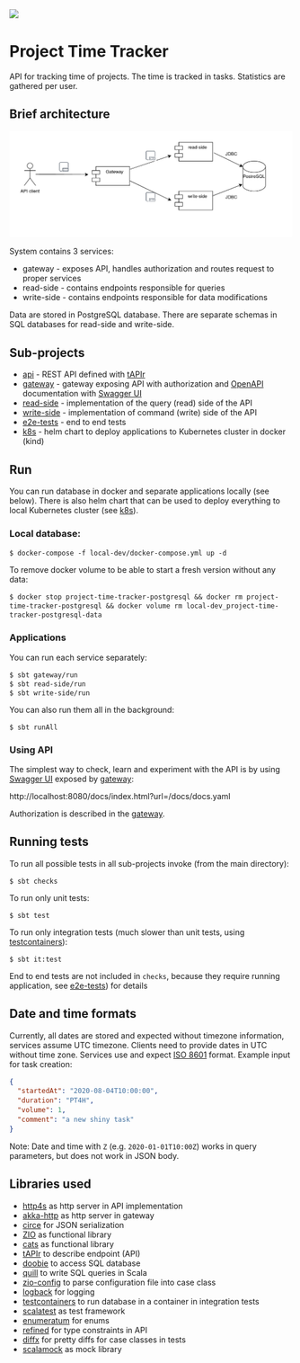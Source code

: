 <img src="https://github.com/rpiotrow/project-time-tracker/workflows/Checks/badge.svg"/>

# Project Time Tracker

API for tracking time of projects. The time is tracked in tasks. Statistics are gathered per user.

## Brief architecture

![Architecture diagram](arch_diagram.png)

System contains 3 services:
 * gateway - exposes API, handles authorization and routes request to proper services
 * read-side - contains endpoints responsible for queries
 * write-side - contains endpoints responsible for data modifications

Data are stored in PostgreSQL database. There are separate schemas in SQL databases for read-side and write-side.

## Sub-projects

 * [api](api/README.md) - REST API defined with [tAPIr](https://tapir.softwaremill.com/)
 * [gateway](gateway/README.md) - gateway exposing API with authorization
   and [OpenAPI](https://www.openapis.org/) documentation with [Swagger UI](https://swagger.io/tools/swagger-ui/)
 * [read-side](read-side/README.md) - implementation of the query (read) side of the API
 * [write-side](write-side/README.md) - implementation of command (write) side of the API
 * [e2e-tests](e2e-tests/README.md) - end to end tests
 * [k8s](k8s/README.md) - helm chart to deploy applications to Kubernetes cluster in docker (kind)

## Run

You can run database in docker and separate applications locally (see below). There is also helm chart
that can be used to deploy everything to local Kubernetes cluster (see [k8s](k8s/README.md)).

### Local database:

```
$ docker-compose -f local-dev/docker-compose.yml up -d
```

To remove docker volume to be able to start a fresh version without any data:
```
$ docker stop project-time-tracker-postgresql && docker rm project-time-tracker-postgresql && docker volume rm local-dev_project-time-tracker-postgresql-data
```

### Applications

You can run each service separately:
```
$ sbt gateway/run
$ sbt read-side/run
$ sbt write-side/run
```

You can also run them all in the background:
```
$ sbt runAll
```

### Using API

The simplest way to check, learn and experiment with the API
is by using [Swagger UI](https://swagger.io/tools/swagger-ui/) exposed by [gateway](gateway/README.md):

http://localhost:8080/docs/index.html?url=/docs/docs.yaml

Authorization is described in the [gateway](gateway/README.md).

## Running tests

To run all possible tests in all sub-projects invoke (from the main directory):
```
$ sbt checks
```
To run only unit tests:
```
$ sbt test
```
To run only integration tests (much slower than unit tests, using
[testcontainers](https://github.com/testcontainers/testcontainers-scala)):
```
$ sbt it:test
```

End to end tests are not included in `checks`, because they require running application,
see [e2e-tests](e2e-tests/README.md)) for details

## Date and time formats

Currently, all dates are stored and expected without timezone information, services assume UTC timezone. Clients
need to provide dates in UTC without time zone. Services use and expect
[ISO 8601](https://en.wikipedia.org/wiki/ISO_8601) format. Example input for task creation:
```json
{
  "startedAt": "2020-08-04T10:00:00",
  "duration": "PT4H",
  "volume": 1,
  "comment": "a new shiny task"
}
```

Note: Date and time with `Z` (e.g. `2020-01-01T10:00Z`) works in query parameters, but does not work
in JSON body.

## Libraries used

 * [http4s](https://http4s.org/) as http server in API implementation
 * [akka-http](https://doc.akka.io/docs/akka-http/current/index.html) as http server in gateway
 * [circe](https://circe.github.io/circe/) for JSON serialization
 * [ZIO](https://zio.dev/) as functional library
 * [cats](https://typelevel.org/cats/) as functional library
 * [tAPIr](https://tapir.softwaremill.com/) to describe endpoint (API)
 * [doobie](https://tpolecat.github.io/doobie/) to access SQL database
 * [quill](https://getquill.io/) to write SQL queries in Scala
 * [zio-config](https://zio.github.io/zio-config/) to parse configuration file into case class
 * [logback](http://logback.qos.ch/) for logging
 * [testcontainers](https://github.com/testcontainers/testcontainers-scala) to run database in a container in integration tests
 * [scalatest](https://www.scalatest.org/) as test framework
 * [enumeratum](https://github.com/lloydmeta/enumeratum) for enums
 * [refined](https://github.com/fthomas/refined) for type constraints in API
 * [diffx](https://github.com/softwaremill/diffx) for pretty diffs for case classes in tests
 * [scalamock](https://scalamock.org/) as mock library
